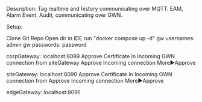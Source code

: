 Description:
	Tag realtime and history communicating over MQTT. EAM, Alarm Event, Audit, communicating over GWN.

Setup:

Clone Git Repo
Open dir in IDE
run "docker compose up -d"
gw usernames: admin
gw passwords: password

corpGateway: localhost:8089
	Approve Certificate In Incoming GWN connection from siteGateway
	Approve Incoming connection More►Approve

siteGateway: localhost:8090
	Approve Certificate In Incoming GWN connection from 
	Approve Incoming connection More►Approve

edgeGateway: localhost:8091